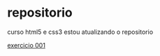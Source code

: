 # repositorio
 curso html5 e css3
estou atualizando o repositorio

<a href="https://realmadrooster.github.io/repositorio/html-css/exercicios/ex001/index.html">exercicio 001 </a>